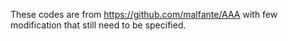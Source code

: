 These codes are from https://github.com/malfante/AAA with few modification that still need to be specified.
